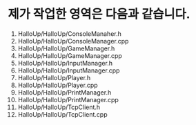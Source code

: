 # 제가 작업한 영역은 다음과 같습니다.

1. HalloUp/HalloUp/ConsoleManaher.h
2. HalloUp/HalloUp/ConsoleManager.cpp
3. HalloUp/HalloUp/GameManager.h
4. HalloUp/HalloUp/GameManager.cpp
5. HalloUp/HalloUp/InputManager.h
6. HalloUp/HalloUp/InputManager.cpp
7. HalloUp/HalloUp/Player.h
8. HalloUp/HalloUp/Player.cpp
9. HalloUp/HalloUp/PrintManager.h
10. HalloUp/HalloUp/PrintManager.cpp
11. HalloUp/HalloUp/TcpClient.h
12. HalloUp/HalloUp/TcpClient.cpp
